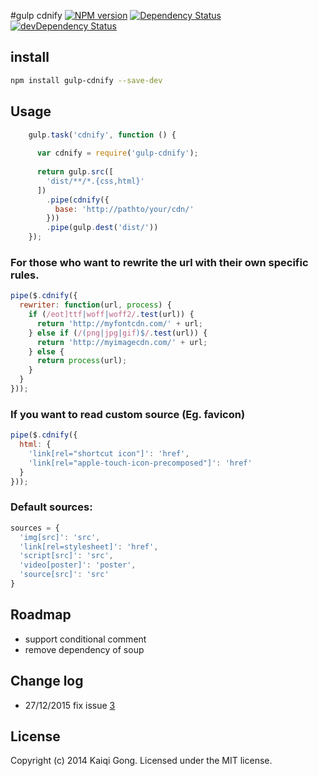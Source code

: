 #gulp cdnify
[![NPM version][npm-image]][npm-url] [![Dependency Status][depstat-image]][depstat-url] [![devDependency Status][devDepstat-image]][devDepstat-url]

## install
```bash
npm install gulp-cdnify --save-dev
```

## Usage
```javascript
    gulp.task('cdnify', function () {
    
      var cdnify = require('gulp-cdnify');
    
      return gulp.src([
        'dist/**/*.{css,html}'
      ])
        .pipe(cdnify({
          base: 'http://pathto/your/cdn/'
        }))
        .pipe(gulp.dest('dist/'))
    });
```

### For those who want to rewrite the url with their own specific rules.
```javascript
pipe($.cdnify({
  rewriter: function(url, process) {
    if (/eot]ttf|woff|woff2/.test(url)) {
      return 'http://myfontcdn.com/' + url;
    } else if (/(png|jpg|gif)$/.test(url)) {
      return 'http://myimagecdn.com/' + url;
    } else {
      return process(url);
    }
  }
}));
```

### If you want to read custom source (Eg. favicon)
```javascript
pipe($.cdnify({
  html: {
    'link[rel="shortcut icon"]': 'href',
    'link[rel="apple-touch-icon-precomposed"]': 'href'
  }
}));
```

### Default sources:
```javascript
sources = {
  'img[src]': 'src',
  'link[rel=stylesheet]': 'href',
  'script[src]': 'src',
  'video[poster]': 'poster',
  'source[src]': 'src'
}
```

## Roadmap
- support conditional comment
- remove dependency of soup

## Change log
- 27/12/2015 fix issue [3](https://github.com/kaiqigong/gulp-cdnify/issues/3)

## License

Copyright (c) 2014 Kaiqi Gong. Licensed under the MIT license.

[npm-url]: https://npmjs.org/package/gulp-cdnify
[npm-image]: https://img.shields.io/npm/v/gulp-cdnify.svg?style=flat-square

[depstat-url]: https://david-dm.org/kaiqigong/gulp-cdnify
[depstat-image]: https://img.shields.io/david/kaiqigong/gulp-cdnify.svg?style=flat-square

[devDepstat-url]: https://david-dm.org/kaiqigong/gulp-cdnify
[devDepstat-image]: https://img.shields.io/david/dev/kaiqigong/gulp-cdnify.svg?style=flat-square#info=devDependencies
